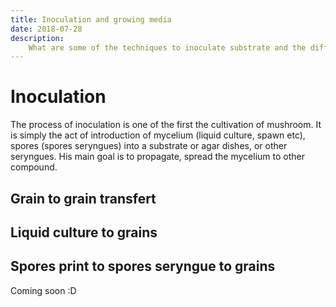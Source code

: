 ```yaml
---
title: Inoculation and growing media
date: 2018-07-28
description:
    What are some of the techniques to inoculate substrate and the differents growing media
---
```


# Inoculation

The process of inoculation is one of the first the cultivation of mushroom. It is simply the act of introduction of mycelium (liquid culture, spawn etc), spores (spores seryngues) into a substrate or agar dishes, or other seryngues. His main goal is to propagate, spread the mycelium to other compound.

## Grain to grain transfert

## Liquid culture to grains

## Spores print to spores seryngue to grains




Coming soon :D